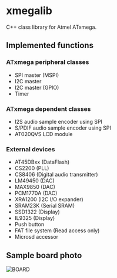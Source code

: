 # xmegalib
C++ class library for Atmel ATxmega.

## Implemented functions

### ATxmega peripheral classes

- SPI master (MSPI)
- I2C master
- I2C master (GPIO)
- Timer

### ATxmega dependent classes

- I2S audio sample encoder using SPI
- S/PDIF audio sample encoder using SPI
- AT020QVS LCD module

### External devices

- AT45DBxx (DataFlash)
- CS2200 (PLL)
- CS8406 (Digital audio transmitter)
- LM49450 (DAC)
- MAX9850 (DAC)
- PCM1770A (DAC)
- XRA1200 (I2C I/O expander)
- SRAM23K (Serial SRAM)
- SSD1322 (Display)
- IL9325 (Display)
- Push button
- FAT file system (Read access only)
- Microsd accessor

## Sample board photo

![BOARD](https://github.com/ain1084/xmegalib/blob/master/board.png)
